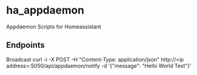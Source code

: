 # ha_appdaemon
Appdaemon Scripts for Homeassistant

## Endpoints

Broadcast
curl -i -X POST -H "Content-Type: application/json" http://\<ip address\>:5050/api/appdaemon/notify -d '{"message": "Hello World Test"}'

